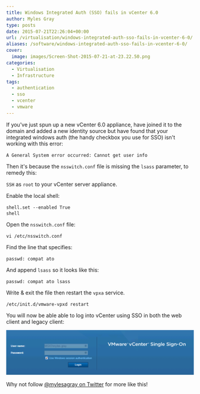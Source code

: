 ```yaml
---
title: Windows Integrated Auth (SSO) fails in vCenter 6.0
author: Myles Gray
type: posts
date: 2015-07-21T22:26:04+00:00
url: /virtualisation/windows-integrated-auth-sso-fails-in-vcenter-6-0/
aliases: /software/windows-integrated-auth-sso-fails-in-vcenter-6-0/
cover:
  image: images/Screen-Shot-2015-07-21-at-23.22.50.png
categories:
  - Virtualisation
  - Infrastructure
tags:
  - authentication
  - sso
  - vcenter
  - vmware
---
```


If you've just spun up a new vCenter 6.0 appliance, have joined it to the domain and added a new identity source but have found that your integrated windows auth (the handy checkbox you use for SSO) isn't working with this error:

    A General System error occurred: Cannot get user info
    

Then it's because the `nsswitch.conf` file is missing the `lsass` parameter, to remedy this:

`SSH` as `root` to your vCenter server appliance.

Enable the local shell:

    shell.set --enabled True
    shell
    

Open the `nsswitch.conf` file:

    vi /etc/nsswitch.conf
    

Find the line that specifies:

    passwd: compat ato
    

And append `lsass` so it looks like this:

    passwd: compat ato lsass
    

Write & exit the file then restart the `vpxa` service.

    /etc/init.d/vmware-vpxd restart
    

You will now be able able to log into vCenter using SSO in both the web client and legacy client:

![Windows integrated authentication vCenter 6.0][1] 

Why not follow [@mylesagray on Twitter][2] for more like this!

 [1]: images/Screen-Shot-2015-07-21-at-23.22.50.png
 [2]: https://twitter.com/mylesagray